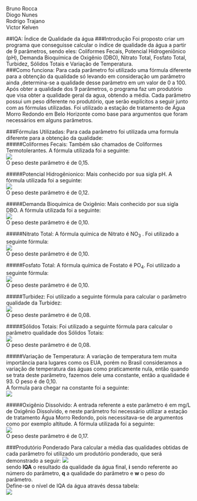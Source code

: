 Bruno Rocca <br />
Diogo Nunes <br />
Rodrigo Trajano <br />
Victor Kelven <br />

##IQA: Índice de Qualidade da água
###Introdução
Foi proposto criar um programa que conseguisse calcular o índice de qualidade da água a partir de 9 parâmetros, sendo eles:  Coliformes Fecais, Potencial Hidrogeniônico (pH), Demanda Bioquímica de Oxigênio (DBO), Nitrato Total, Fosfato Total, Turbidez, Sólidos Totais e Variação de Temperatura.<br />
###Como funciona:
Para cada parâmetro foi utilizado uma fórmula diferente para a obtenção da qualidade só levando em consideração um parâmetro ainda ,determina-se a qualidade desse parâmetro em um valor de 0 a 100.
Após obter a qualidade dos 9 parâmetros, o programa faz um produtório que visa obter a qualidade geral da agua, obtendo a média. Cada parâmetro possui um peso diferente no produtório, que serão explícitos a seguir junto com as fórmulas utilizadas. Foi utilizado a estação de tratamento de Água Morro Redondo em Belo Horizonte como base para argumentos que foram necessários em alguns parâmetros.<br />

###Fórmulas Utilizadas:
Para cada parâmetro foi utilizada uma formula diferente para a obtenção da qualidade:<br />
#####Coliformes Fecais:
Também são chamados de Coliformes Termotolerantes. A fórmula utilizada foi a seguinte:<br />
![](http://oi68.tinypic.com/2rdbzeo.jpg)<br />
O peso deste parâmetro é de 0,15.

#####Potencial Hidrogênionico:
Mais conhecido por sua sigla pH. A fórmula utilizada foi a seguinte:<br />
![](http://oi68.tinypic.com/11sijjr.jpg)<br />
O peso deste parâmetro é de 0,12.

#####Demanda Bioquímica de Oxigênio:
Mais conhecido por sua sigla DBO. A fórmula utilizada foi a seguinte:<br />
![](http://oi68.tinypic.com/20l08l2.jpg)<br />
O peso deste parâmetro é de 0,10.

#####Nitrato Total:
A fórmula química de Nitrato é NO<sub>3</sub> . Foi utilizado a seguinte fórmula:<br />
![](http://oi65.tinypic.com/2mo2ws2.jpg)<br />
O peso deste parâmetro é de 0,10.

#####Fosfato Total:
A fórmula química de Fostato é PO<sub>4</sub>. Foi utilizado a seguinte fórmula:<br />
![](http://oi65.tinypic.com/33az1h4.jpg)<br />
O peso deste parâmetro é de 0,10.

#####Turbidez:
Foi utilizado a seguinte fórmula para calcular o parâmetro qualidade da Turbidez:<br />
![](http://oi63.tinypic.com/332b08z.jpg)<br />
O peso deste parâmetro é de 0,08.

#####Sólidos Totais:
Foi utilizado a seguinte fórmula para calcular o parâmetro qualidade dos Sólidos Totais:<br />
![](http://oi65.tinypic.com/1y7peo.jpg)<br />
O peso deste parâmetro é de 0,08.

#####Variação de Temperatura:
A variação de temperatura tem muita importância para lugares como os EUA, porém no Brasil consideramos a variação de temperatura das águas como praticamente nula, então quando se trata deste parâmetro, fazemos dele uma constante, então a qualidade é 93. O peso é de 0,10.<br />
A formula para chegar na constante foi a seguinte:<br />
![](http://oi66.tinypic.com/2iiakgj.jpg)

#####Oxigênio Dissolvido:
A entrada referente a este parâmetro é em mg/L de Oxigênio Dissolvido, e neste parâmetro foi necessário utilizar a estação de tratamento Água Morro Redondo, pois necessitava-se de argumentos como por exemplo altitude. A fórmula utilizada foi a seguinte:<br />
![](http://oi63.tinypic.com/2dgkm0i.jpg)<br />
O peso deste parâmetro é de 0,17.

###Produtório Ponderado
Para calcular a média das qualidades obtidas de cada parâmetro foi utilizado um produtório ponderado, que será demonstrado a seguir:
![](http://oi67.tinypic.com/28whwxt.jpg)<br />
sendo **IQA** o resultado da qualidade da água final, **i** sendo referente ao número do parâmetro,  **q** a qualidade do parâmetro e **w** o peso do parâmetro.<br />
Define-se o nível de IQA da água através dessa tabela:<br />
![](http://oi65.tinypic.com/33to0oj.jpg)

